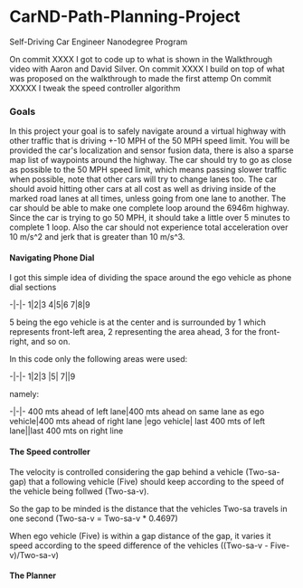 # CarND-Path-Planning-Project
Self-Driving Car Engineer Nanodegree Program

On commit XXXX I got to code up to what is shown in the Walkthrough video with Aaron and David Silver.
On commit XXXX I build on top of what was proposed on the walkthrough to made the first attemp
On commit XXXXX I tweak the speed controller algorithm

### Goals
In this project your goal is to safely navigate around a virtual highway with other traffic that is driving +-10 MPH of the 50 MPH speed limit. You will be provided the car's localization and sensor fusion data, there is also a sparse map list of waypoints around the highway. The car should try to go as close as possible to the 50 MPH speed limit, which means passing slower traffic when possible, note that other cars will try to change lanes too. The car should avoid hitting other cars at all cost as well as driving inside of the marked road lanes at all times, unless going from one lane to another. The car should be able to make one complete loop around the 6946m highway. Since the car is trying to go 50 MPH, it should take a little over 5 minutes to complete 1 loop. Also the car should not experience total acceleration over 10 m/s^2 and jerk that is greater than 10 m/s^3.

#### Navigating Phone Dial


I got this simple idea of dividing the space around the ego vehicle as phone dial sections

-|-|-
1|2|3
4|5|6
7|8|9

5 being the ego vehicle is at the center and is surrounded by 1 which represents front-left area, 2 representing the area ahead, 3 for the front-right, and so on. 


In this code only the following areas were used:

-|-|-
1|2|3
|5|
7||9

namely:

-|-|-
400 mts ahead of left lane|400 mts ahead on same lane as ego vehicle|400 mts ahead of right lane
|ego vehicle|
last 400 mts of left lane||last 400 mts on right line 


#### The Speed controller

The velocity is controlled considering the gap behind a vehicle (Two-sa-gap) that a following vehicle (Five) should keep according to the speed of the vehicle being follwed (Two-sa-v).

So the gap to be minded is the distance that the vehicles Two-sa travels in one second (Two-sa-v = Two-sa-v * 0.4697) 

When ego vehicle (Five) is within a gap distance of the gap, it varies it speed according to the speed difference of the vehicles ((Two-sa-v - Five-v)/Two-sa-v)


#### The Planner










